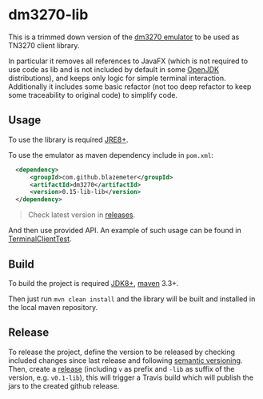 # dm3270-lib

This is a trimmed down version of the [dm3270 emulator](https://github.com/dmolony/dm3270) to be used as TN3270 client library.

In particular it removes all references to JavaFX (which is not required to use code as lib and is not included by default in some [OpenJDK](http://openjdk.java.net/) distributions), and keeps only logic for simple terminal interaction.
Additionally it includes some basic refactor (not too deep refactor to keep some traceability to original code) to simplify code. 

## Usage

To use the library is required [JRE8+](http://www.oracle.com/technetwork/java/javase/downloads/jre8-downloads-2133155.html).

To use the emulator as maven dependency include in `pom.xml`:

```xml
  <dependency>
      <groupId>com.github.blazemeter</groupId>
      <artifactId>dm3270</artifactId>
      <version>0.15-lib-lib</version>
  </dependency>
```

>Check latest version in [releases](https://github.com/blazemeter/xtn5250/releases).

And then use provided API. An example of such usage can be found in [TerminalClientTest](src/test/java/com/bytezone/dm3270/TerminalClientTest.java).

## Build

To build the project is required [JDK8+](http://www.oracle.com/technetwork/java/javase/downloads/jdk8-downloads-2133151.html), [maven](https://maven.apache.org/) 3.3+.

Then just run `mvn clean install` and the library will be built and installed in the local maven repository.

## Release

To release the project, define the version to be released by checking included changes since last release and following [semantic versioning](https://semver.org/). 
Then, create a [release](https://github.com/blazemeter/dm3270/releases) (including `v` as prefix and `-lib` as suffix of the version, e.g. `v0.1-lib`), this will trigger a Travis build which will publish the jars to the created github release.
